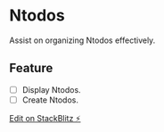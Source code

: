 # Ntodos
Assist on organizing Ntodos effectively.

## Feature
- [ ] Display Ntodos.
- [ ] Create Ntodos.

[Edit on StackBlitz ⚡️](https://ntodos.stackblitz.io)